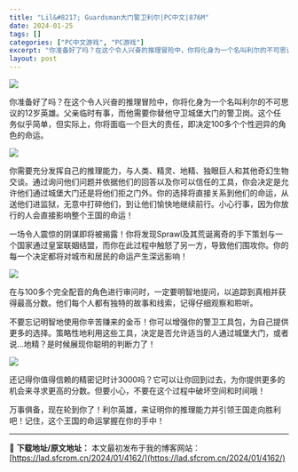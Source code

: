 ```yaml
---
title: "Lil&#8217; Guardsman大门警卫利尔|PC中文|876M"
date: 2024-01-25
tags: []
categories: ["PC中文游戏", "PC游戏"]
excerpt: "你准备好了吗？在这个令人兴奋的推理冒险中，你将化身为一个名叫利尔的不可思议的12岁英雄。父亲临时有事，而他需要你替他守卫城堡大门的警卫岗。这个任务似乎简单，但实际上，你将面临一个巨大的责任，即决定100多个个性迥异的角色的命运。 你需要充分发挥自己的推理能力，与人类、精灵、地精、独眼巨人和其他奇幻生&hellip;"
layout: post
---
```


<img class="rich_pages wxw-img aligncenter" src="https://lad.sfcrom.cn/wp-content/uploads/2024/01/20240125083349-eee97.jpeg" data-imgfileid="110004216" data-ratio="1.5" data-type="other" data-w="600" />

你准备好了吗？在这个令人兴奋的推理冒险中，你将化身为一个名叫利尔的不可思议的12岁英雄。父亲临时有事，而他需要你替他守卫城堡大门的警卫岗。这个任务似乎简单，但实际上，你将面临一个巨大的责任，即决定100多个个性迥异的角色的命运。

<img class="rich_pages wxw-img" src="https://lad.sfcrom.cn/wp-content/uploads/2024/01/20240125083349-5d3a0.jpeg" data-imgfileid="110004212" data-ratio="0.5625" data-type="jpeg" data-w="1920" data-imgqrcoded="1" />

你需要充分发挥自己的推理能力，与人类、精灵、地精、独眼巨人和其他奇幻生物交谈。通过询问他们问题并依据他们的回答以及你可以信任的工具，你会决定是允许他们通过城堡大门还是将他们拒之门外。你的选择将直接关系到他们的命运，从送他们进监狱，无意中打碎他们，到让他们愉快地继续前行。小心行事，因为你放行的人会直接影响整个王国的命运！

一场令人震惊的阴谋即将被揭露！你将发现Sprawl及其荒诞离奇的手下策划与一个国家通过皇室联姻结盟，而你在此过程中触怒了另一方，导致他们围攻你。你的每一个决定都将对城市和居民的命运产生深远影响！

<img class="rich_pages wxw-img" src="https://lad.sfcrom.cn/wp-content/uploads/2024/01/20240125083350-52680.jpeg" data-imgfileid="110004213" data-ratio="0.5625" data-type="jpeg" data-w="1920" />

在与100多个完全配音的角色进行审问时，一定要明智地提问，以追踪到真相并获得最高分数。他们每个人都有独特的故事和线索，记得仔细观察和聆听。

不要忘记明智地使用你辛苦赚来的金币！你可以增强你的警卫工具包，为自己提供更多的选择。策略性地利用这些工具，决定是否允许适当的人通过城堡大门，或者说...地精？是时候展现你聪明的判断力了！

<img class="rich_pages wxw-img" src="https://lad.sfcrom.cn/wp-content/uploads/2024/01/20240125083350-d6861.jpeg" data-imgfileid="110004215" data-ratio="0.5625" data-type="jpeg" data-w="1920" />

还记得你值得信赖的精密记时计3000吗？它可以让你回到过去，为你提供更多的机会来寻求更高的分数。但要小心，不要在这个过程中破坏空间和时间哦！

万事俱备，现在轮到你了！利尔英雄，来证明你的推理能力并引领王国走向胜利吧！记住，这个王国的命运掌握在你的手中！

---
📖 **下载地址/原文地址：** 本文最初发布于我的博客网站：[https://lad.sfcrom.cn/2024/01/4162/](https://lad.sfcrom.cn/2024/01/4162/)
